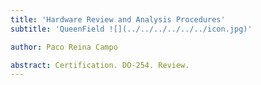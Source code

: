 ```yaml
---
title: 'Hardware Review and Analysis Procedures'
subtitle: 'QueenField ![](../../../../../../icon.jpg)'

author: Paco Reina Campo

abstract: Certification. DO-254. Review.
---
```

